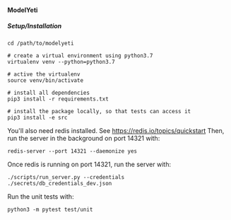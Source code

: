 #### ModelYeti


##### Setup/Installation
```
cd /path/to/modelyeti

# create a virtual environment using python3.7
virtualenv venv --python=python3.7

# active the virtualenv
source venv/bin/activate

# install all dependencies 
pip3 install -r requirements.txt

# install the package locally, so that tests can access it
pip3 install -e src
```

You'll also need redis installed. See https://redis.io/topics/quickstart Then, run the server in
the background on port 14321 with:
```
redis-server --port 14321 --daemonize yes
```

Once redis is running on port 14321, run the server with:
```
./scripts/run_server.py --credentials ./secrets/db_credentials_dev.json
```

Run the unit tests with:
```
python3 -m pytest test/unit
```
